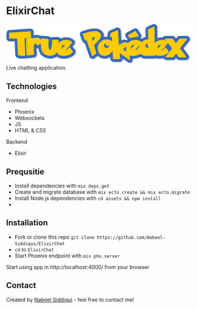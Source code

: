 # ElixirChat
![alt text](https://github.com/Nabeel-Siddiqui/pokedex/blob/master/public/logo.png)
<br>
Live chatting application.

## Technologies
Frontend
* Phoenix
* Websockets
* JS
* HTML & CSS

Backend
* Elixir

## Prequsitie
* Install dependencies with ```mix deps.get```
* Create and migrate database with ```mix ecto.create && mix ecto.migrate```
* Install Node.js dependencies with ```cd assets && npm install```
* 


## Installation
* Fork or clone this repo ```git clone https://github.com/Nabeel-Siddiqui/ElixirChat```
* ```cd``` to ```ElixirChat```
* Start Phoenix endpoint with ```mix phx.server```

Start using app in http://localhost:4000/ from your browser


## Contact
Created by [Nabeel Siddiqui](https://www.https://nabeelsiddiqui.netlify.app/) - feel free to contact me!
